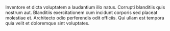 Inventore et dicta voluptatem a laudantium illo natus.
Corrupti blanditiis quis nostrum aut.
Blanditiis exercitationem cum incidunt corporis sed placeat molestiae et.
Architecto odio perferendis odit officiis.
Qui ullam est tempora quia velit et doloremque sint voluptates.